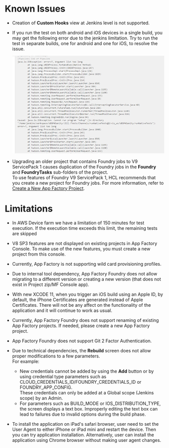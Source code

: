                           

Known Issues
============

*   Creation of **Custom Hooks** view at Jenkins level is not supported.
*   If you run the test on both android and iOS devices in a single build, you may get the following error due to the jenkins limitation. Try to run the test in separate builds, one for android and one for iOS, to resolve the issue.
    
    ![](Resources/Images/appfactory_knwn_issues_660x423.png)
    
*   Upgrading an older project that contains Foundry jobs to V9 ServicePack 1 causes duplication of the Foundry jobs in the **Foundry** and **FoundryTasks** sub-folders of the project.  
    To use features of Foundry V9 ServicePack 1, HCL recommends that you create a new project for Foundry jobs. For more information, refer to [Create a New App Factory Project](Setup.md).

Limitations
===========

*   In AWS Device farm we have a limitation of 150 minutes for test execution. If the execution time exceeds this limit, the remaining tests are skipped
*   V8 SP3 features are not displayed on existing projects in App Factory Console. To make use of the new features, you must create a new project from this console.
*   Currently, App Factory is not supporting wild card provisioning profiles.
*   Due to internal tool dependency, App Factory Foundry does not allow migrating to a different version or creating a new version (that does not exist in Project zip/MF Console app).
*   With new XCODE 11, when you trigger an iOS build using an Apple ID, by default, the iPhone Certificates are generated instead of Apple Certificates. There will not be any affect on the functionality of the application and it will continue to work as usual.
*   Currently, App Factory Foundry does not support renaming of existing App Factory projects. If needed, please create a new App Factory project.
*   App Factory Foundry does not support Git 2 Factor Authentication.
*   Due to technical dependencies, the **Rebuild** screen does not allow proper modifications to a few parameters.  
    For example:
    *   New credentials cannot be added by using the **Add** button or by using credential type parameters such as CLOUD\_CREDENTIALS\_ID/FOUNDRY\_CREDENTIALS\_ID or FOUNDRY\_APP\_CONFIG.  
        These credentials can only be added at a Global scope (Jenkins scope) by an Admin.
    *   For parameters such as BUILD\_MODE or IOS\_DISTRIBUTION\_TYPE, the screen displays a text box. Improperly editing the text box can lead to failures due to invalid options during the build phase.

*  To install the application on iPad's safari browser, user need to set the User Agent to either iPhone or iPad mini and restart the device. Then you can try application installation. Alternatively, user can install the application using Chrome browser without making user agent changes. 